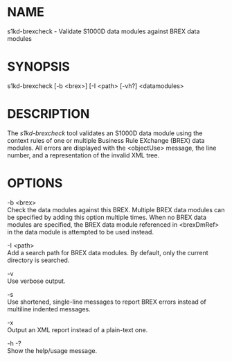 NAME
====

s1kd-brexcheck - Validate S1000D data modules against BREX data modules

SYNOPSIS
========

s1kd-brexcheck \[-b &lt;brex&gt;\] \[-I &lt;path&gt; \[-vh?\] &lt;datamodules&gt;

DESCRIPTION
===========

The *s1kd-brexcheck* tool validates an S1000D data module using the context rules of one or multiple Business Rule EXchange (BREX) data modules. All errors are displayed with the &lt;objectUse&gt; message, the line number, and a representation of the invalid XML tree.

OPTIONS
=======

-b &lt;brex&gt;  
Check the data modules against this BREX. Multiple BREX data modules can be specified by adding this option multiple times. When no BREX data modules are specified, the BREX data module referenced in &lt;brexDmRef&gt; in the data module is attempted to be used instead.

-I &lt;path&gt;  
Add a search path for BREX data modules. By default, only the current directory is searched.

-v  
Use verbose output.

-s  
Use shortened, single-line messages to report BREX errors instead of multiline indented messages.

-x  
Output an XML report instead of a plain-text one.

-h -?  
Show the help/usage message.

